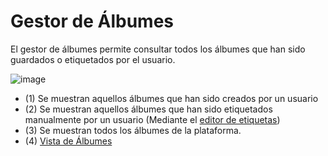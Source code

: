 # Gestor de Álbumes

El gestor de álbumes permite consultar todos los álbumes que han sido guardados o etiquetados por el usuario.

![image](https://user-images.githubusercontent.com/10118909/176485139-05a82d0e-8254-4554-9d49-8783f659f012.png)

- (1) Se muestran aquellos álbumes que han sido creados por un usuario
- (2) Se muestran aquellos álbumes que han sido etiquetados manualmente por un usuario (Mediante el [editor de etiquetas](./views/albumView.md#gestor-de-etiquetas))
- (3) Se muestran todos los álbumes de la plataforma.
- (4) [Vista de Álbumes](./views/albumView.md)
